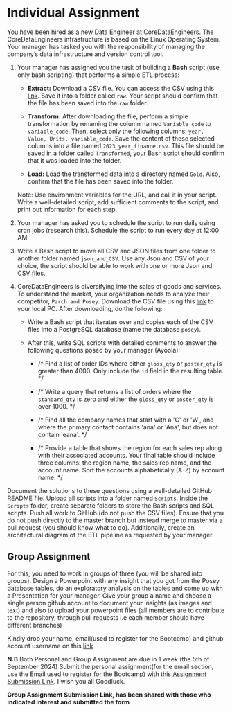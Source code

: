 # Individual Assignment
You have been hired as a new Data Engineer at CoreDataEngineers. The CoreDataEngineers infrastructure is based on the Linux Operating System. Your manager has tasked you with the responsibility of managing the company’s data infrastructure and version control tool.

1. Your manager has assigned you the task of building a **Bash** script (use only bash scripting) that performs a simple ETL process:

   - **Extract:** Download a CSV file. You can access the CSV using this [link](https://www.stats.govt.nz/assets/Uploads/Annual-enterprise-survey/Annual-enterprise-survey-2023-financial-year-provisional/Download-data/annual-enterprise-survey-2023-financial-year-provisional.csv). Save it into a folder called `raw`. Your script should confirm that the file has been saved into the `raw` folder.
   
   - **Transform:** After downloading the file, perform a simple transformation by renaming the column named `Variable_code` to `variable_code`. Then, select only the following columns: `year, Value, Units, variable_code`. Save the content of these selected columns into a file named `2023_year_finance.csv`. This file should be saved in a folder called `Transformed`, your Bash script should confirm that it was loaded into the folder.
   
   - **Load:** Load the transformed data into a directory named `Gold`. Also, confirm that the file has been saved into the folder.

   Note: Use environment variables for the URL, and call it in your script. Write a well-detailed script, add sufficient comments to the script, and print out information for each step.

2. Your manager has asked you to schedule the script to run daily using cron jobs (research this). Schedule the script to run every day at 12:00 AM.

3. Write a Bash script to move all CSV and JSON files from one folder to another folder named `json_and_CSV`. Use any Json and CSV of your choice, the script should be able to work with one or more Json and CSV files. 

4. CoreDataEngineers is diversifying into the sales of goods and services. To understand the market, your organization needs to analyze their competitor, `Parch and Posey`. Download the CSV file using this [link](https://we.tl/t-2xYLL816Yt) to your local PC. After downloading, do the following:

   - Write a Bash script that iterates over and copies each of the CSV files into a PostgreSQL database (name the database `posey`).
   
   - After this, write SQL scripts with detailed comments to answer the following questions posed by your manager (Ayoola):
   
     - /* Find a list of order IDs where either `gloss_qty` or `poster_qty` is greater than 4000. Only include the `id` field in the resulting table. */
     
     - /* Write a query that returns a list of orders where the `standard_qty` is zero and either the `gloss_qty` or `poster_qty` is over 1000. */
     
     - /* Find all the company names that start with a 'C' or 'W', and where the primary contact contains 'ana' or 'Ana', but does not contain 'eana'. */
     
     - /* Provide a table that shows the region for each sales rep along with their associated accounts. Your final table should include three columns: the region name, the sales rep name, and the account name. Sort the accounts alphabetically (A-Z) by account name. */

Document the solutions to these questions using a well-detailed GitHub README file. Upload all scripts into a folder named `Scripts`. Inside the `Scripts` folder, create separate folders to store the Bash scripts and SQL scripts. Push all work to GitHub (do not push the CSV files). Ensure that you do not push directly to the master branch but instead merge to master via a pull request (you should know what to do). Additionally, create an architectural diagram of the ETL pipeline as requested by your manager.


## Group Assignment 
For this, you need to work in groups of three (you will be shared into groups). Design a Powerpoint with any insight that you got from the Posey database tables, do an exploratory analysis on the tables and come up with a Presentation for your manager. Give your group a name and choose a single person github account to document your insights (as images and text) and also to upload your powerpoint files (all members are to contribute to the repository, through pull requests i.e each member should have different branches) 

Kindly drop your name, email(used to register for the Bootcamp) and github account username on this [link](https://docs.google.com/forms/d/1HvIx83UFEkVX1Uqnddk3_Tg0IkpvvGk4DJaQY8YjUgA/edit)

**N.B** Both Personal and Group Assignment are due in 1 week (the 5th of September 2024)
Submit the personal assignment(for the email section, use the Email used to register for the Bootcamp) with this [Assignment Submission Link](https://docs.google.com/forms/d/15Gm-56XhsAvzed0cRV-gBFEG8xaTl3egmG-iPJWz5X0/edit). I wish you all Goodluck.


**Group Assignment Submission Link, has been shared with those who indicated interest and submitted the form**


